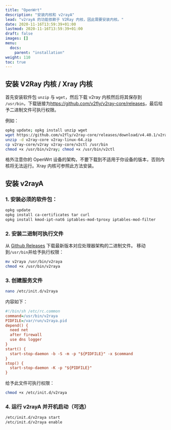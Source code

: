 ```yaml
---
title: "OpenWrt"
description: "安装内核和 v2rayA"
lead: "v2rayA 的功能依赖于 V2Ray 内核，因此需要安装内核。"
date: 2020-11-16T13:59:39+01:00
lastmod: 2020-11-16T13:59:39+01:00
draft: false
images: []
menu:
  docs:
    parent: "installation"
weight: 110
toc: true
---
```


## 安装 V2Ray 内核 / Xray 内核

首先安装软件包 `unzip` 与 `wget`，然后下载 v2ray 内核然后将其保存到 `/usr/bin`，下载链接为<https://github.com/v2fly/v2ray-core/releases>，最后给予二进制文件可执行权限。

例如：

```bash
opkg update; opkg install unzip wget
wget https://github.com/v2fly/v2ray-core/releases/download/v4.40.1/v2ray-linux-64.zip
unzip -d v2ray-core v2ray-linux-64.zip
cp v2ray-core/v2ray v2ray-core/v2ctl /usr/bin
chmod +x /usr/bin/v2ray; chmod +x /usr/bin/v2ctl
```

格外注意你的 OpenWrt 设备的架构，不要下载到不适用于你设备的版本，否则内核将无法运行。Xray 内核可参照此方法安装。

## 安装 v2rayA

### 1. 安装必须的软件包：

  ```bash
  opkg update
  opkg install ca-certificates tar curl
  opkg install kmod-ipt-nat6 iptables-mod-tproxy iptables-mod-filter
  ```

### 2. 安装二进制可执行文件

  从 [Github Releases](https://github.com/v2rayA/v2rayA/releases) 下载最新版本对应处理器架构的二进制文件。
  移动到`/usr/bin`并给予执行权限：
  ```bash
  mv v2raya /usr/bin/v2raya
  chmod +x /usr/bin/v2raya
  ```

### 3. 创建服务文件

  ```bash
  nano /etc/init.d/v2raya
  ```

内容如下：

  ```ini
  #!/bin/sh /etc/rc.common
  command=/usr/bin/v2raya
  PIDFILE=/var/run/v2raya.pid
  depend() {
   	need net
   	after firewall
   	use dns logger
  }
  start() {
   	start-stop-daemon -b -S -m -p "${PIDFILE}" -x $command
  }
  stop() {
   	start-stop-daemon -K -p "${PIDFILE}"
  }
  ```
   
给予此文件可执行权限：

  ```bash
  chmod +x /etc/init.d/v2raya
  ```

### 4. 运行 v2rayA 并开机启动（可选）

  ```bash
  /etc/init.d/v2raya start
  /etc/init.d/v2raya enable
  ```
